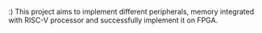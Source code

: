 :)
This project aims to implement different peripherals, memory integrated with RISC-V processor and successfully implement it on FPGA.
